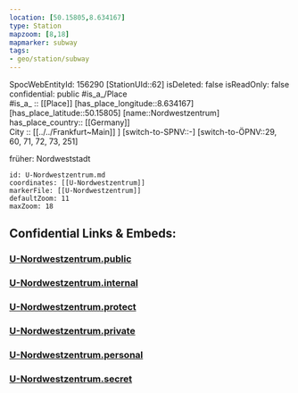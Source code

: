 ```yaml
---
location: [50.15805,8.634167] 
type: Station 
mapzoom: [8,18] 
mapmarker: subway 
tags:
- geo/station/subway
---
```

SpocWebEntityId: 156290
[StationUId::62] 
isDeleted: false
isReadOnly: false
confidential: public
#is_a_/Place  
#is_a_ :: [[Place]] 
[has_place_longitude::8.634167] 
[has_place_latitude::50.15805] 
[name::Nordwestzentrum] 
has_place_country:: [[Germany]]  
City :: [[../../Frankfurt~Main]] ] 
[switch-to-SPNV::-] 
[switch-to-ÖPNV::29, 60, 71, 72, 73, 251] 

früher: Nordweststadt

```leaflet
id: U-Nordwestzentrum.md
coordinates: [[U-Nordwestzentrum]] 
markerFile: [[U-Nordwestzentrum]] 
defaultZoom: 11 
maxZoom: 18
```


## Confidential Links & Embeds: 

### [U-Nordwestzentrum.public](/_public/\Earth\Continent\Europe\Europe~Central\Germany\Germany~West\Hessen\counties~Hessen\Frankfurt~Main\Stations-FFM~UU-Nordwestzentrum.public.md) 

### [U-Nordwestzentrum.internal](/_internal/\Earth\Continent\Europe\Europe~Central\Germany\Germany~West\Hessen\counties~Hessen\Frankfurt~Main\Stations-FFM~UU-Nordwestzentrum.internal.md) 

### [U-Nordwestzentrum.protect](/_protect/\Earth\Continent\Europe\Europe~Central\Germany\Germany~West\Hessen\counties~Hessen\Frankfurt~Main\Stations-FFM~UU-Nordwestzentrum.protect.md) 

### [U-Nordwestzentrum.private](/_private/\Earth\Continent\Europe\Europe~Central\Germany\Germany~West\Hessen\counties~Hessen\Frankfurt~Main\Stations-FFM~UU-Nordwestzentrum.private.md) 

### [U-Nordwestzentrum.personal](/_personal/\Earth\Continent\Europe\Europe~Central\Germany\Germany~West\Hessen\counties~Hessen\Frankfurt~Main\Stations-FFM~UU-Nordwestzentrum.personal.md) 

### [U-Nordwestzentrum.secret](/_secret/\Earth\Continent\Europe\Europe~Central\Germany\Germany~West\Hessen\counties~Hessen\Frankfurt~Main\Stations-FFM~UU-Nordwestzentrum.secret.md)

